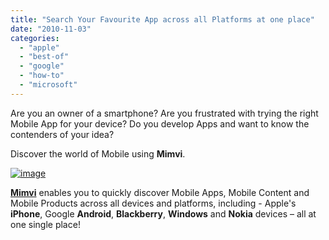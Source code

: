 ```yaml
---
title: "Search Your Favourite App across all Platforms at one place"
date: "2010-11-03"
categories: 
  - "apple"
  - "best-of"
  - "google"
  - "how-to"
  - "microsoft"
---
```


Are you an owner of a smartphone? Are you frustrated with trying the right Mobile App for your device? Do you develop Apps and want to know the contenders of your idea?

Discover the world of Mobile using **Mimvi**.

[![image](http://lh5.ggpht.com/_40bmzDo_mBs/TNGb_AP3gsI/AAAAAAAABgE/X3s5rtNasas/image_thumb%5B1%5D.png?imgmax=800 "image")](http://lh3.ggpht.com/_40bmzDo_mBs/TNGb90zehTI/AAAAAAAABgA/5xjMgvSkFkA/s1600-h/image%5B3%5D.png)

[**Mimvi**](http://www.mimvi.com/) enables you to quickly discover Mobile Apps, Mobile Content and Mobile Products across all devices and platforms, including - Apple's **iPhone**, Google **Android**, **Blackberry**, **Windows** and **Nokia** devices – all at one single place!
